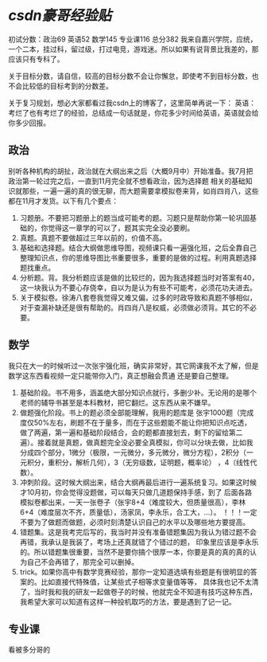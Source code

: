 # *csdn豪哥经验贴*
初试分数：政治69 英语52 数学145 专业课116 总分382
我来自嘉兴学院，应统，一个二本，挂过科，留过级，打过电竞，游戏迷。所以如果有说背景比我差的，那应该只有专科了。

关于目标分数，请自信，较高的目标分数不会让你懈怠，即使考不到目标分数，也不会比较低的目标考到的分数差。

关于复习规划，想必大家都看过我csdn上的博客了，这里简单再说一下：
英语：考烂了也有考烂了的经验，总结成一句话就是，你花多少时间给英语，英语就会给你多少回报。

## 政治
别听各种机构的胡扯，政治就在大纲出来之后（大概9月中）开始准备。我7月把政治第一轮过完之后，一直到11月完全就不想看政治，因为选择题
相关的基础知识就那些，一遍一遍的真的很无聊，而大题需要拿模拟卷来背，如肖四肖八，这些都在11月才发货。以下有几个要点：
1. 习题册。不要把习题册上的题当成可能考的题。习题只是帮助你第一轮巩固基础的，你觉得这一章学的可以了，题其实完全没必要刷。
2. 真题。真题不要做超过三年以前的，价值不高。
3. 基础和选择题。结合大纲做思维导图，视频课只看一遍强化班，之后全靠自己整理知识点，你的思维导图比书重要很多，重要的是做的过程。利用真题选择题找重点。
4. 分析题。背。我分析题应该是做的比较烂的，因为我选择题当时对答案有40，这一块我认为不要心存侥幸，自以为是认为有些不可能考，必须花功夫进去。
5. 关于模拟卷。徐涛八套卷我觉得又难又偏，过多的时政导致和真题不够相似，对于查漏补缺还是很有帮助的。肖四肖八是权威，必须做必须背。其它的不必要。

## 数学
我只在大一的时候听过一次张宇强化班，确实非常好，其它网课我不太了解，但是数学这东西看视频一定只能带你入门，真正想融会贯通
还是要自己整理。
1. 基础阶段。书不用多，涵盖绝大部分知识点就行，多删少补。无论用的是哪个老师的辅导书甚至是本科教材，把它翻烂。这东西从来不嫌早。
2. 做题强化阶段。书上的题必须全部能理解，我用的题库是 张宇1000题（完成度仅50%左右，刷题不在于量多，而在于这些题能不能让你把知识点吃透，
做了两遍，第一遍和基础阶段结合，会的题都直接划去，剩下的留给第二遍）。接着就是真题，做真题完全没必要全真模拟，你可以分块去做，比如我
分成四个部分，1微分（极限，一元微分，多元微分，微分方程），2积分（一元积分，重积分，解析几何），3（无穷级数，证明题，概率论）
，4（线性代数）。
3. 冲刺阶段。这时候大纲出来，结合大纲再最后进行一遍系统复习。如果这时候才10月初，你会觉得没题做，可以每天只做几道题保持手感，到了
后面各路模拟卷都出来，一天一张卷子（张宇8+4（难度较大，但质量很高），李林6+4（难度层次不齐，质量低‍），汤家凤，李永乐，合工大，...）。
！！！一定不要为了做题而做题，必须时刻清楚认识自己的水平以及哪些地方要提高。
4. 错题集。这是我考完后写的，我当时并没有准备错题集因为我认为错过题不会再错，我承认是我装了，考场上还真就错了个错过的题，
印象里应该是李永乐的。所以错题集很重要，当然不是要你搞个很厚一本，你要是真的真的真的认为自己不会再错了，那完全可以删掉。
5. trick。如果你高中有数学竞赛经验，那你一定知道选填有些题是有很明显的答案的。比如直接代特殊值，让某些式子相等求变量值等等，
具体我也记不太清了，当时我和我的研友一起做卷子的时候，他就完全不知道有技巧这种东西，我希望大家可以知道有这样一种投机取巧的方法，要是遇到了记一记。

## 专业课 
看被多分哥的









